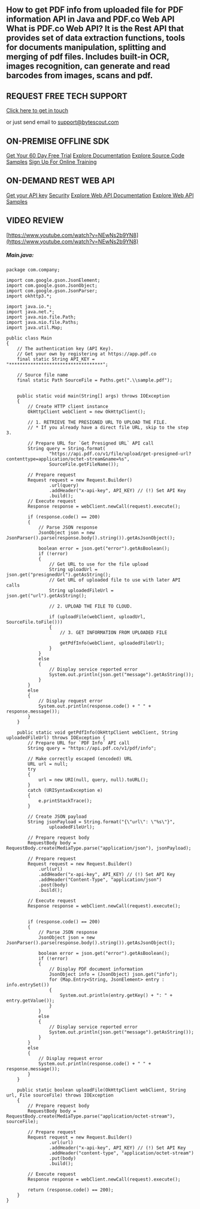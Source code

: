 ## How to get PDF info from uploaded file for PDF information API in Java and PDF.co Web API What is PDF.co Web API? It is the Rest API that provides set of data extraction functions, tools for documents manipulation, splitting and merging of pdf files. Includes built-in OCR, images recognition, can generate and read barcodes from images, scans and pdf.

## REQUEST FREE TECH SUPPORT

[Click here to get in touch](https://bytescout.zendesk.com/hc/en-us/requests/new?subject=PDF.co%20Web%20API%20Question)

or just send email to [support@bytescout.com](mailto:support@bytescout.com?subject=PDF.co%20Web%20API%20Question) 

## ON-PREMISE OFFLINE SDK 

[Get Your 60 Day Free Trial](https://bytescout.com/download/web-installer?utm_source=github-readme)
[Explore Documentation](https://bytescout.com/documentation/index.html?utm_source=github-readme)
[Explore Source Code Samples](https://github.com/bytescout/ByteScout-SDK-SourceCode/)
[Sign Up For Online Training](https://academy.bytescout.com/)


## ON-DEMAND REST WEB API

[Get your API key](https://app.pdf.co/signup?utm_source=github-readme)
[Security](https://pdf.co/security)
[Explore Web API Documentation](https://apidocs.pdf.co?utm_source=github-readme)
[Explore Web API Samples](https://github.com/bytescout/ByteScout-SDK-SourceCode/tree/master/PDF.co%20Web%20API)

## VIDEO REVIEW

[https://www.youtube.com/watch?v=NEwNs2b9YN8](https://www.youtube.com/watch?v=NEwNs2b9YN8)




<!-- code block begin -->

##### **Main.java:**
    
```
package com.company;

import com.google.gson.JsonElement;
import com.google.gson.JsonObject;
import com.google.gson.JsonParser;
import okhttp3.*;

import java.io.*;
import java.net.*;
import java.nio.file.Path;
import java.nio.file.Paths;
import java.util.Map;

public class Main
{
    // The authentication key (API Key).
    // Get your own by registering at https://app.pdf.co
    final static String API_KEY = "***********************************";

    // Source file name
    final static Path SourceFile = Paths.get(".\\sample.pdf");


    public static void main(String[] args) throws IOException
    {
        // Create HTTP client instance
        OkHttpClient webClient = new OkHttpClient();

        // 1. RETRIEVE THE PRESIGNED URL TO UPLOAD THE FILE.
        // * If you already have a direct file URL, skip to the step 3.

        // Prepare URL for `Get Presigned URL` API call
        String query = String.format(
                "https://api.pdf.co/v1/file/upload/get-presigned-url?contenttype=application/octet-stream&name=%s",
                SourceFile.getFileName());

        // Prepare request
        Request request = new Request.Builder()
                .url(query)
                .addHeader("x-api-key", API_KEY) // (!) Set API Key
                .build();
        // Execute request
        Response response = webClient.newCall(request).execute();

        if (response.code() == 200)
        {
            // Parse JSON response
            JsonObject json = new JsonParser().parse(response.body().string()).getAsJsonObject();

            boolean error = json.get("error").getAsBoolean();
            if (!error)
            {
                // Get URL to use for the file upload
                String uploadUrl = json.get("presignedUrl").getAsString();
                // Get URL of uploaded file to use with later API calls
                String uploadedFileUrl = json.get("url").getAsString();

                // 2. UPLOAD THE FILE TO CLOUD.

                if (uploadFile(webClient, uploadUrl, SourceFile.toFile()))
                {
                    // 3. GET INFORMATION FROM UPLOADED FILE

                    getPdfInfo(webClient, uploadedFileUrl);
                }
            }
            else
            {
                // Display service reported error
                System.out.println(json.get("message").getAsString());
            }
        }
        else
        {
            // Display request error
            System.out.println(response.code() + " " + response.message());
        }
    }

    public static void getPdfInfo(OkHttpClient webClient, String uploadedFileUrl) throws IOException {
        // Prepare URL for `PDF Info` API call
        String query = "https://api.pdf.co/v1/pdf/info";

        // Make correctly escaped (encoded) URL
        URL url = null;
        try
        {
            url = new URI(null, query, null).toURL();
        }
        catch (URISyntaxException e)
        {
            e.printStackTrace();
        }

        // Create JSON payload
		String jsonPayload = String.format("{\"url\": \"%s\"}",
                uploadedFileUrl);

        // Prepare request body
        RequestBody body = RequestBody.create(MediaType.parse("application/json"), jsonPayload);
        
        // Prepare request
        Request request = new Request.Builder()
            .url(url)
            .addHeader("x-api-key", API_KEY) // (!) Set API Key
            .addHeader("Content-Type", "application/json")
            .post(body)
            .build();
        
        // Execute request
        Response response = webClient.newCall(request).execute();
        

        if (response.code() == 200)
        {
            // Parse JSON response
            JsonObject json = new JsonParser().parse(response.body().string()).getAsJsonObject();

            boolean error = json.get("error").getAsBoolean();
            if (!error)
            {
                // Display PDF document information
                JsonObject info = (JsonObject) json.get("info");
                for (Map.Entry<String, JsonElement> entry : info.entrySet())
                {
                    System.out.println(entry.getKey() + ": " + entry.getValue());
                }
            }
            else
            {
                // Display service reported error
                System.out.println(json.get("message").getAsString());
            }
        }
        else
        {
            // Display request error
            System.out.println(response.code() + " " + response.message());
        }
    }

    public static boolean uploadFile(OkHttpClient webClient, String url, File sourceFile) throws IOException
    {
        // Prepare request body
        RequestBody body = RequestBody.create(MediaType.parse("application/octet-stream"), sourceFile);

        // Prepare request
        Request request = new Request.Builder()
                .url(url)
                .addHeader("x-api-key", API_KEY) // (!) Set API Key
                .addHeader("content-type", "application/octet-stream")
                .put(body)
                .build();

        // Execute request
        Response response = webClient.newCall(request).execute();

        return (response.code() == 200);
    }
}

```

<!-- code block end -->
